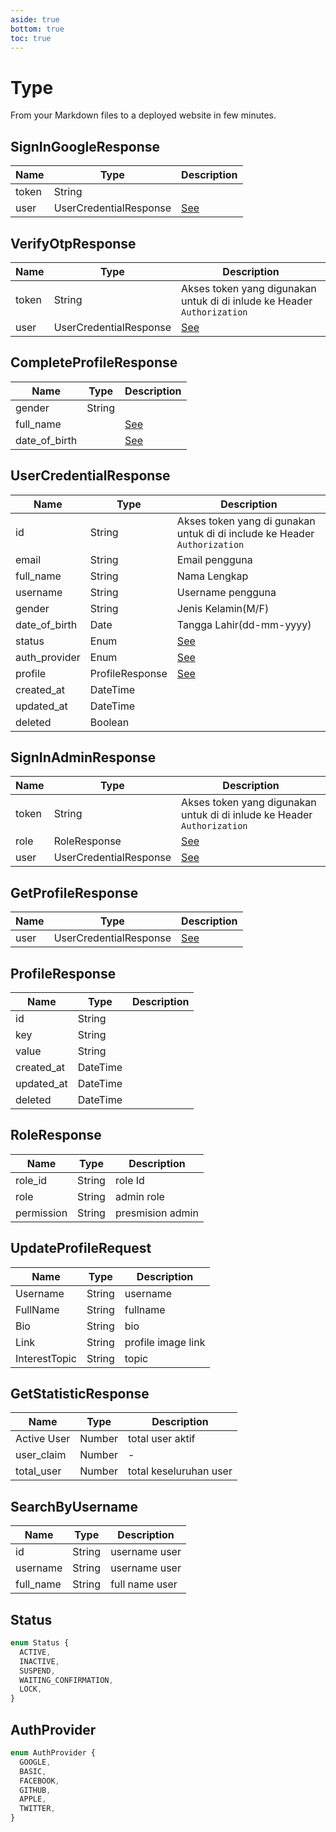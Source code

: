 ```yaml
---
aside: true
bottom: true
toc: true
---
```


# Type

From your Markdown files to a deployed website in few minutes.

## SignInGoogleResponse

| Name  | Type                   | Description                         |
| ----- | ---------------------- | ----------------------------------- |
| token | String                 |                                     |
| user  | UserCredentialResponse | [See](/type#usercredentialresponse) |

## VerifyOtpResponse

| Name  | Type                   | Description                                                             |
| ----- | ---------------------- | ----------------------------------------------------------------------- |
| token | String                 | Akses token yang digunakan untuk di di inlude ke Header `Authorization` |
| user  | UserCredentialResponse | [See](/type#usercredentialresponse)                                     |

## CompleteProfileResponse

| Name          | Type   | Description                         |
| ------------- | ------ | ----------------------------------- |
| gender        | String |                                     |
| full_name     |        | [See](/type#usercredentialresponse) |
| date_of_birth |        | [See](/type#usercredentialresponse) |

## UserCredentialResponse

| Name          | Type            | Description                                                               |
| ------------- | --------------- | ------------------------------------------------------------------------- |
| id            | String          | Akses token yang di gunakan untuk di di include ke Header `Authorization` |
| email         | String          | Email pengguna                                                            |
| full_name     | String          | Nama Lengkap                                                              |
| username      | String          | Username pengguna                                                         |
| gender        | String          | Jenis Kelamin(M/F)                                                        |
| date_of_birth | Date            | Tangga Lahir(dd-mm-yyyy)                                                  |
| status        | Enum            | [See](/type#status)                                                       |
| auth_provider | Enum            | [See](/type#authprovider)                                                 |
| profile       | ProfileResponse | [See](/type#profileresponse)                                              |
| created_at    | DateTime        |                                                                           |
| updated_at    | DateTime        |                                                                           |
| deleted       | Boolean         |                                                                           |

## SignInAdminResponse

| Name  | Type                   | Description                                                             |
| ----- | ---------------------- | ----------------------------------------------------------------------- |
| token | String                 | Akses token yang digunakan untuk di di inlude ke Header `Authorization` |
| role  | RoleResponse           | [See](/type#roleresponse)                                               |
| user  | UserCredentialResponse | [See](/type#usercredentialresponse)                                     |

## GetProfileResponse

| Name | Type                   | Description                         |
| ---- | ---------------------- | ----------------------------------- |
| user | UserCredentialResponse | [See](/type#usercredentialresponse) |

## ProfileResponse

| Name       | Type     | Description |
| ---------- | -------- | ----------- |
| id         | String   |             |
| key        | String   |             |
| value      | String   |             |
| created_at | DateTime |             |
| updated_at | DateTime |             |
| deleted    | DateTime |             |

## RoleResponse

| Name       | Type   | Description      |
| ---------- | ------ | ---------------- |
| role_id    | String | role Id          |
| role       | String | admin role       |
| permission | String | presmision admin |

## UpdateProfileRequest

| Name          | Type   | Description        |
| ------------- | ------ | ------------------ |
| Username      | String | username           |
| FullName      | String | fullname           |
| Bio           | String | bio                |
| Link          | String | profile image link |
| InterestTopic | String | topic              |

## GetStatisticResponse

| Name        | Type   | Description            |
| ----------- | ------ | ---------------------- |
| Active User | Number | total user aktif       |
| user_claim  | Number | -                      |
| total_user  | Number | total keseluruhan user |


## SearchByUsername

| Name        | Type   | Description            |
| ----------- | ------ | ---------------------- |
| id | String | username user       |
| username | String | username user       |
| full_name  | String | full name user              |


## Status

```typescript
enum Status {
  ACTIVE,
  INACTIVE,
  SUSPEND,
  WAITING_CONFIRMATION,
  LOCK,
}
```

## AuthProvider

```typescript
enum AuthProvider {
  GOOGLE,
  BASIC,
  FACEBOOK,
  GITHUB,
  APPLE,
  TWITTER,
}
```
